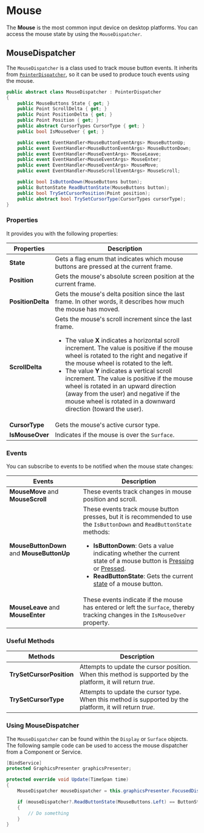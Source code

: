 # Mouse

The **Mouse** is the most common input device on desktop platforms. You can access the mouse state by using the `MouseDispatcher`.

## MouseDispatcher

The `MouseDispatcher` is a class used to track mouse button events. It inherits from [`PointerDispatcher`](touch.md), so it can be used to produce touch events using the mouse.

```csharp
public abstract class MouseDispatcher : PointerDispatcher
{
    public MouseButtons State { get; }
    public Point ScrollDelta { get; }
    public Point PositionDelta { get; }
    public Point Position { get; }
    public abstract CursorTypes CursorType { get; }
    public bool IsMouseOver { get; }

    public event EventHandler<MouseButtonEventArgs> MouseButtonUp;
    public event EventHandler<MouseButtonEventArgs> MouseButtonDown;
    public event EventHandler<MouseEventArgs> MouseLeave;
    public event EventHandler<MouseEventArgs> MouseEnter;
    public event EventHandler<MouseEventArgs> MouseMove;
    public event EventHandler<MouseScrollEventArgs> MouseScroll;

    public bool IsButtonDown(MouseButtons button);
    public ButtonState ReadButtonState(MouseButtons button);
    public bool TrySetCursorPosition(Point position);
    public abstract bool TrySetCursorType(CursorTypes cursorType);
}
```

### Properties

It provides you with the following properties:

| Properties | Description |
| --- | --- |
| **State** | Gets a flag enum that indicates which mouse buttons are pressed at the current frame.|
| **Position** | Gets the mouse's absolute screen position at the current frame. |
| **PositionDelta** | Gets the mouse's delta position since the last frame. In other words, it describes how much the mouse has moved. | 
| **ScrollDelta** | Gets the mouse's scroll increment since the last frame. <ul><li>The value **X** indicates a horizontal scroll increment. The value is positive if the mouse wheel is rotated to the right and negative if the mouse wheel is rotated to the left.</li><li>The value **Y** indicates a vertical scroll increment. The value is positive if the mouse wheel is rotated in an upward direction (away from the user) and negative if the mouse wheel is rotated in a downward direction (toward the user).</li></ul> |
| **CursorType** | Gets the mouse's active cursor type. |
| **IsMouseOver** | Indicates if the mouse is over the `Surface`. |

### Events

You can subscribe to events to be notified when the mouse state changes:

| Events | Description |
| --- | --- |
| **MouseMove** and **MouseScroll** | These events track changes in mouse position and scroll. |
| **MouseButtonDown** and **MouseButtonUp** | These events track mouse button presses, but it is recommended to use the `IsButtonDown` and `ReadButtonState` methods: <ul><li>**IsButtonDown**: Gets a value indicating whether the current state of a mouse button is [Pressing](button_states.md) or [Pressed](button_states.md).</li><li>**ReadButtonState**: Gets the current [state](button_states.md) of a mouse button.</li></ul> |
| **MouseLeave** and **MouseEnter** | These events indicate if the mouse has entered or left the `Surface`, thereby tracking changes in the `IsMouseOver` property. |

### Useful Methods

| Methods | Description |
| --- | --- |
| **TrySetCursorPosition** | Attempts to update the cursor position. When this method is supported by the platform, it will return *true*. |
| **TrySetCursorType** | Attempts to update the cursor type. When this method is supported by the platform, it will return *true*. |

### Using MouseDispatcher

The `MouseDispatcher` can be found within the `Display` or `Surface` objects. The following sample code can be used to access the mouse dispatcher from a Component or Service.

```csharp
[BindService]
protected GraphicsPresenter graphicsPresenter;

protected override void Update(TimeSpan time)
{
    MouseDispatcher mouseDispatcher = this.graphicsPresenter.FocusedDisplay?.MouseDispatcher;

    if (mouseDispatcher?.ReadButtonState(MouseButtons.Left) == ButtonState.Pressing)
    {
        // Do something
    }
}
```